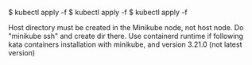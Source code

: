 $ kubectl apply -f <host thing>
$ kubectl apply -f <pvc thing>
$ kubectl apply -f <pod thing>

Host directory must be created in the Minikube node, not host node. Do "minikube ssh" and create dir there.
Use containerd runtime if following kata containers installation with minikube, and version 3.21.0 (not latest version)


